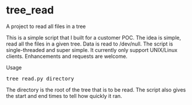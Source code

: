 # tree_read
A project to read all files in a tree

This is a simple script that I built for a customer POC.   The idea is simple, read all the files in a given tree.  Data is read to /dev/null.  The script is single-threaded and super simple.  It currently only support UNIX/Linux clients.  Enhancements and requests are welcome.

Usage
<pre>
tree_read.py directory
</pre>
The directory is the root of the tree that is to be read.  The script also gives the start and end times to tell how quickly it ran.
